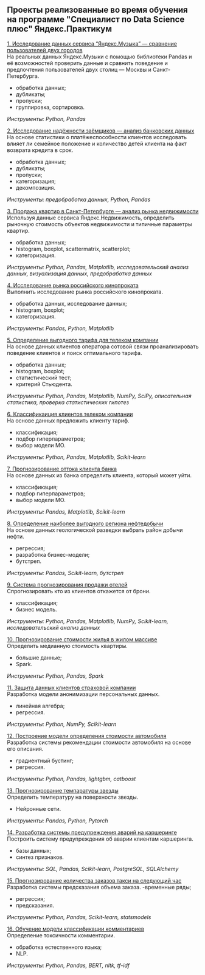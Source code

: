 ## Проекты реализованные во время обучения на программе "Специалист по Data Science плюс" Яндекс.Практикум

[1. Исследование данных сервиса “Яндекс.Музыка” — сравнение пользователей двух городов](https://github.com/ipsiman/DataScience_yandex/tree/main/01%20%D0%98%D1%81%D1%81%D0%BB%D0%B5%D0%B4%D0%BE%D0%B2%D0%B0%D0%BD%D0%B8%D0%B5%20%D0%B4%D0%B0%D0%BD%D0%BD%D1%8B%D1%85%20%D1%81%D0%B5%D1%80%D0%B2%D0%B8%D1%81%D0%B0%20%D0%AF%D0%BD%D0%B4%D0%B5%D0%BA%D1%81.%D0%9C%D1%83%D0%B7%D1%8B%D0%BA%D0%B0)  
На реальных данных Яндекс.Музыки c помощью библиотеки Pandas и её возможностей проверить данные и сравнить поведение и предпочтения пользователей двух столиц — Москвы и Санкт-Петербурга.
- обработка данных;
- дубликаты;
- пропуски;
- группировка, сортировка.

*Инструменты: Python, Pandas*

[2. Исследование надёжности заёмщиков — анализ банковских данных](https://github.com/ipsiman/DataScience_yandex/tree/main/02%20%D0%98%D1%81%D1%81%D0%BB%D0%B5%D0%B4%D0%BE%D0%B2%D0%B0%D0%BD%D0%B8%D0%B5%20%D0%BD%D0%B0%D0%B4%D1%91%D0%B6%D0%BD%D0%BE%D1%81%D1%82%D0%B8%20%D0%B7%D0%B0%D1%91%D0%BC%D1%89%D0%B8%D0%BA%D0%BE%D0%B2)  
На основе статистики о платёжеспособности клиентов исследовать влияет ли семейное положение и количество детей клиента на факт возврата кредита в срок.
- обработка данных;
- дубликаты;
- пропуски;
- категоризация;
- декомпозиция.

*Инструменты: предобработка данных, Python, Pandas*

[3. Продажа квартир в Санкт-Петербурге — анализ рынка недвижимости](https://github.com/ipsiman/DataScience_yandex/tree/main/03%20%D0%90%D0%BD%D0%B0%D0%BB%D0%B8%D0%B7%20%D1%80%D1%8B%D0%BD%D0%BA%D0%B0%20%D0%BD%D0%B5%D0%B4%D0%B2%D0%B8%D0%B6%D0%B8%D0%BC%D0%BE%D1%81%D1%82%D0%B8)  
Используя данные сервиса Яндекс.Недвижимость, определить рыночную стоимость объектов недвижимости и типичные параметры квартир.
- обработка данных;
- histogram, boxplot, scattermatrix, scatterplot;
- категоризация.

*Инструменты: Python, Pandas, Matplotlib, исследовательский анализ данных, визуализация данных, предобработка данных*

[4. Исследование рынка российского кинопроката](https://github.com/ipsiman/DataScience_yandex/tree/main/04%20%D0%98%D1%81%D1%81%D0%BB%D0%B5%D0%B4%D0%BE%D0%B2%D0%B0%D0%BD%D0%B8%D0%B5%20%D1%80%D1%8B%D0%BD%D0%BA%D0%B0%20%D1%80%D0%BE%D1%81%D1%81%D0%B8%D0%B9%D1%81%D0%BA%D0%BE%D0%B3%D0%BE%20%D0%BA%D0%B8%D0%BD%D0%BE%D0%BF%D1%80%D0%BE%D0%BA%D0%B0%D1%82%D0%B0)  
Выполнить исследование рынка российского кинопроката.
- обработка данных, исследование данных;
- histogram, boxplot;
- категоризация.

*Инструменты: Pandas, Python, Matplotlib*

[5. Определение выгодного тарифа для телеком компании](https://github.com/ipsiman/DataScience_yandex/tree/main/05%20%D0%9E%D0%BF%D1%80%D0%B5%D0%B4%D0%B5%D0%BB%D0%B5%D0%BD%D0%B8%D0%B5%20%D0%B2%D1%8B%D0%B3%D0%BE%D0%B4%D0%BD%D0%BE%D0%B3%D0%BE%20%D1%82%D0%B0%D1%80%D0%B8%D1%84%D0%B0%20%D0%B4%D0%BB%D1%8F%20%D1%82%D0%B5%D0%BB%D0%B5%D0%BA%D0%BE%D0%BC%20%D0%BA%D0%BE%D0%BC%D0%BF%D0%B0%D0%BD%D0%B8%D0%B8)  
На основе данных клиентов оператора сотовой связи проанализировать поведение клиентов и поиск оптимального тарифа.
- обработка данных;
- histogram, boxplot;
- статистический тест;
- критерий Стьюдента.

*Инструменты: Python, Pandas, Matplotlib, NumPy, SciPy, описательная статистика, проверка статистических гипотез*

[6. Классификаиция клиентов телеком компании](https://github.com/ipsiman/DataScience_yandex/tree/main/06%20%D0%9A%D0%BB%D0%B0%D1%81%D1%81%D0%B8%D1%84%D0%B8%D0%BA%D0%B0%D0%B8%D1%86%D0%B8%D1%8F%20%D0%BA%D0%BB%D0%B8%D0%B5%D0%BD%D1%82%D0%BE%D0%B2%20%D1%82%D0%B5%D0%BB%D0%B5%D0%BA%D0%BE%D0%BC%20%D0%BA%D0%BE%D0%BC%D0%BF%D0%B0%D0%BD%D0%B8%D0%B8)  
На основе данных предложить клиенту тариф.
- классификация;
- подбор гиперпараметров;
- выбор модели МО.

*Инструменты: Python, Pandas, Matplotlib, Scikit-learn*

[7. Прогнозирование оттока клиента банка](https://github.com/ipsiman/DataScience_yandex/tree/main/07%20%D0%9F%D1%80%D0%BE%D0%B3%D0%BD%D0%BE%D0%B7%D0%B8%D1%80%D0%BE%D0%B2%D0%B0%D0%BD%D0%B8%D0%B5%20%D0%BE%D1%82%D1%82%D0%BE%D0%BA%D0%B0%20%D0%BA%D0%BB%D0%B8%D0%B5%D0%BD%D1%82%D0%B0%20%D0%B1%D0%B0%D0%BD%D0%BA%D0%B0)  
На основе данных из банка определить клиента, который может уйти.
- классификация;
- подбор гиперпараметров;
- выбор модели МО.

*Инструменты: Pandas, Matplotlib, Scikit-learn*

[8. Определение наиболее выгодного региона нефтедобычи](https://github.com/ipsiman/DataScience_yandex/tree/main/08%20%D0%9E%D0%BF%D1%80%D0%B5%D0%B4%D0%B5%D0%BB%D0%B5%D0%BD%D0%B8%D0%B5%20%D0%BD%D0%B0%D0%B8%D0%B1%D0%BE%D0%BB%D0%B5%D0%B5%20%D0%B2%D1%8B%D0%B3%D0%BE%D0%B4%D0%BD%D0%BE%D0%B3%D0%BE%20%D1%80%D0%B5%D0%B3%D0%B8%D0%BE%D0%BD%D0%B0%20%D0%BD%D0%B5%D1%84%D1%82%D0%B5%D0%B4%D0%BE%D0%B1%D1%8B%D1%87%D0%B8)  
На основе данных геологической разведки выбрать район добычи нефти.
- регрессия;
- разработка бизнес-модели;
- бутстреп.

*Инструменты: Pandas, Scikit-learn, бутстреп*

[9. Система прогнозирования продажи отелей](https://github.com/ipsiman/DataScience_yandex/tree/main/09%20%D0%A1%D0%B8%D1%81%D1%82%D0%B5%D0%BC%D0%B0%20%D0%BF%D1%80%D0%BE%D0%B3%D0%BD%D0%BE%D0%B7%D0%B8%D1%80%D0%BE%D0%B2%D0%B0%D0%BD%D0%B8%D1%8F%20%D0%BF%D1%80%D0%BE%D0%B4%D0%B0%D0%B6%D0%B8%20%D0%BE%D1%82%D0%B5%D0%BB%D0%B5%D0%B9)  
Спрогнозировать кто из клиентов откажется от брони.
- классификация;
- бизнес модель.

*Инструменты: Python, Pandas, Matplotlib, NumPy, Scikit-learn, исследовательский анализ данных*

[10. Прогнозирование стоимости жилья в жилом массиве](https://github.com/ipsiman/DataScience_yandex/tree/main/10%20%D0%9F%D1%80%D0%BE%D0%B3%D0%BD%D0%BE%D0%B7%D0%B8%D1%80%D0%BE%D0%B2%D0%B0%D0%BD%D0%B8%D0%B5%20%D1%81%D1%82%D0%BE%D0%B8%D0%BC%D0%BE%D1%81%D1%82%D0%B8%20%D0%B6%D0%B8%D0%BB%D1%8C%D1%8F%20%D0%B2%20%D0%B6%D0%B8%D0%BB%D0%BE%D0%BC%20%D0%BC%D0%B0%D1%81%D1%81%D0%B8%D0%B2%D0%B5)  
Определить медианную стоимость квартиры.
- большие данные;
- Spark.

*Инструменты: Python, Pandas, Spark*

[11. Защита данных клиентов страховой компании](https://github.com/ipsiman/DataScience_yandex/tree/main/11%20%D0%97%D0%B0%D1%89%D0%B8%D1%82%D0%B0%20%D0%B4%D0%B0%D0%BD%D0%BD%D1%8B%D1%85%20%D0%BA%D0%BB%D0%B8%D0%B5%D0%BD%D1%82%D0%BE%D0%B2%20%D1%81%D1%82%D1%80%D0%B0%D1%85%D0%BE%D0%B2%D0%BE%D0%B9%20%D0%BA%D0%BE%D0%BC%D0%BF%D0%B0%D0%BD%D0%B8%D0%B8)  
Разработка модели анонимизации персональных данных.
- линейная алгебра;
- регрессия.

*Инструменты: Python, NumPy, Scikit-learn*

[12. Построение модели определения стоимости автомобиля](https://github.com/ipsiman/DataScience_yandex/tree/main/12%20%D0%9F%D0%BE%D1%81%D1%82%D1%80%D0%BE%D0%B5%D0%BD%D0%B8%D0%B5%20%D0%BC%D0%BE%D0%B4%D0%B5%D0%BB%D0%B8%20%D0%BE%D0%BF%D1%80%D0%B5%D0%B4%D0%B5%D0%BB%D0%B5%D0%BD%D0%B8%D1%8F%20%D1%81%D1%82%D0%BE%D0%B8%D0%BC%D0%BE%D1%81%D1%82%D0%B8%20%D0%B0%D0%B2%D1%82%D0%BE%D0%BC%D0%BE%D0%B1%D0%B8%D0%BB%D1%8F)  
Разработка системы рекомендации стоимости автомобиля на основе его описания.
- градиентный бустинг;
- регрессия.

*Инструменты: Python, Pandas, lightgbm, catboost*

[13. Прогнозирование темпаратуры звезды](https://github.com/ipsiman/DataScience_yandex/tree/main/13%20%D0%9F%D1%80%D0%BE%D0%B3%D0%BD%D0%BE%D0%B7%D0%B8%D1%80%D0%BE%D0%B2%D0%B0%D0%BD%D0%B8%D0%B5%20%D1%82%D0%B5%D0%BC%D0%BF%D0%B0%D1%80%D0%B0%D1%82%D1%83%D1%80%D1%8B%20%D0%B7%D0%B2%D0%B5%D0%B7%D0%B4%D1%8B)  
Определить температуру на поверхности звезды.
- Нейронные сети.

*Инструменты: Pandas, Python, Pytorch*

[14. Разработка системы предупреждения аварий на каршеринге](https://github.com/ipsiman/DataScience_yandex/tree/main/14%20%D0%A0%D0%B0%D0%B7%D1%80%D0%B0%D0%B1%D0%BE%D1%82%D0%BA%D0%B0%20%D1%81%D0%B8%D1%81%D1%82%D0%B5%D0%BC%D1%8B%20%D0%BF%D1%80%D0%B5%D0%B4%D1%83%D0%BF%D1%80%D0%B5%D0%B6%D0%B4%D0%B5%D0%BD%D0%B8%D1%8F%20%D0%B0%D0%B2%D0%B0%D1%80%D0%B8%D0%B9%20%D0%BD%D0%B0%20%D0%BA%D0%B0%D1%80%D1%88%D0%B5%D1%80%D0%B8%D0%BD%D0%B3%D0%B5)  
Построить систему предупреждения об аварии клиентам каршеринга.
- базы данных;
- синтез признаков.

*Инструменты: SQL, Pandas, Scikit-learn, PostgreSQL, SQLAlchemy*

[15. Прогнозирование количества заказов такси на следующий час](https://github.com/ipsiman/DataScience_yandex/tree/main/15%20%D0%9F%D1%80%D0%BE%D0%B3%D0%BD%D0%BE%D0%B7%D0%B8%D1%80%D0%BE%D0%B2%D0%B0%D0%BD%D0%B8%D0%B5%20%D0%BA%D0%BE%D0%BB%D0%B8%D1%87%D0%B5%D1%81%D1%82%D0%B2%D0%B0%20%D0%B7%D0%B0%D0%BA%D0%B0%D0%B7%D0%BE%D0%B2%20%D1%82%D0%B0%D0%BA%D1%81%D0%B8%20%D0%BD%D0%B0%20%D1%81%D0%BB%D0%B5%D0%B4%D1%83%D1%8E%D1%89%D0%B8%D0%B9%20%D1%87%D0%B0%D1%81)  
Разработка системы предсказания объема заказа.
-временные ряды;
- регрессия;
- предсказания.

*Инструменты: Python, Pandas, Scikit-learn, statsmodels*

[16. Обучение модели классификации комментариев](https://github.com/ipsiman/DataScience_yandex/tree/main/16%20%D0%9E%D0%B1%D1%83%D1%87%D0%B5%D0%BD%D0%B8%D0%B5%20%D0%BC%D0%BE%D0%B4%D0%B5%D0%BB%D0%B8%20%D0%BA%D0%BB%D0%B0%D1%81%D1%81%D0%B8%D1%84%D0%B8%D0%BA%D0%B0%D1%86%D0%B8%D0%B8%20%D0%BA%D0%BE%D0%BC%D0%BC%D0%B5%D0%BD%D1%82%D0%B0%D1%80%D0%B8%D0%B5%D0%B2)  
Определение токсичности комментарии.
- обработка естественного языка;
- NLP.

*Инструменты: Python, Pandas, BERT, nltk, tf-idf*
